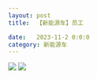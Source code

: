 ```yaml
---
layout: post
title:  【新能源车】员工

date:   2023-11-2 0:0:0
category: 新能源车
---
```

![](http://s3s4mtyq6.hd-bkt.clouddn.com/img/6661699834311_.pic.jpg)
![](http://s3s4mtyq6.hd-bkt.clouddn.com/img/new_car_employee_v1.0_2311130651.png)


